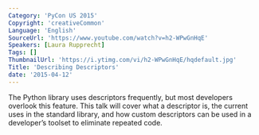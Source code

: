 ```yaml
---
Category: 'PyCon US 2015'
Copyright: 'creativeCommon'
Language: 'English'
SourceUrl: 'https://www.youtube.com/watch?v=h2-WPwGnHqE'
Speakers: [Laura Rupprecht]
Tags: []
ThumbnailUrl: 'https://i.ytimg.com/vi/h2-WPwGnHqE/hqdefault.jpg'
Title: 'Describing Descriptors'
date: '2015-04-12'
---
```

The Python library uses descriptors frequently, but most developers overlook this feature. This talk will cover what a descriptor is, the current uses in the standard library, and how custom descriptors can be used in a developer’s toolset to eliminate repeated code.

